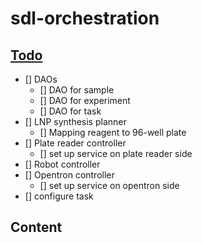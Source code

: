 # sdl-orchestration

## [Todo](#Todo)

- [] DAOs
   - [] DAO for sample
   - [] DAO for experiment
   - [] DAO for task
- [] LNP synthesis planner
  - [] Mapping reagent to 96-well plate
- [] Plate reader controller
  - [] set up service on plate reader side
- [] Robot controller
- [] Opentron controller
  - [] set up service on opentron side
- [] configure task

## Content



